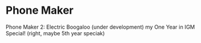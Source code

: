 # Phone Maker
Phone Maker 2: Electric Boogaloo (under development)
my One Year in IGM Special! (right, maybe 5th year speciak)
